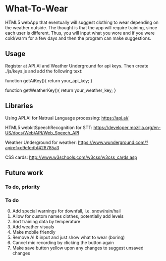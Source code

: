 # What-To-Wear
HTML5 webApp that eventually will suggest clothing to wear depending on the weather outside.
The thought is that the app will require training, since each user is different.
Thus, you will input what you wore and if you were cold/warm for a few days and then the program can make suggestions.

## Usage
Register at API.AI and Weather Underground for api keys.
Then create ./js/keys.js and add the following text:

function getAiKey(){
  return your_api_key;
}

function getWeatherKey(){
  return your_weather_key;
}

## Libraries
Using API.AI for Natrual Language processing: https://api.ai/

HTML5 webkitSpeechRecognition for STT: https://developer.mozilla.org/en-US/docs/Web/API/Web_Speech_API

Weather Underground for weather: https://www.wunderground.com/?apiref=c9efedbf428785a3

CSS cards: http://www.w3schools.com/w3css/w3css_cards.asp

## Future work

### To do, priority

### To do
0. Add special warnings for downfall, i.e. snow/rain/hail
2. Allow for custom names clothes, potentially add levels
3. Sort training data by temperature
4. Add weather visuals
5. Make mobile friendly
6. Remove AI & input and just show what to wear (boring)
  1. Cancel mic recording by clicking the button again
7. Make save button yellow upon any changes to suggest unsaved changes
